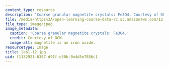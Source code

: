 ```yaml
---
content_type: resource
description: 'Coarse granular magnetite crystals: Fe3O4. Courtesy of OCW.'
file: /media/https%3A/open-learning-course-data-rc.s3.amazonaws.com/12-108-structure-of-earth-materials-fall-2004/f11329216387d91fe50b0e4d5e7856c1_lab1-12.jpg
file_type: image/jpeg
image_metadata:
  caption: 'Coarse granular magnetite crystals: Fe3O4.'
  credit: Courtesy of OCW.
  image-alt: magnetite is an iron oxide.
resourcetype: Image
title: lab1-12.jpg
uid: f1132921-6387-d91f-e50b-0e4d5e7856c1
---
```

